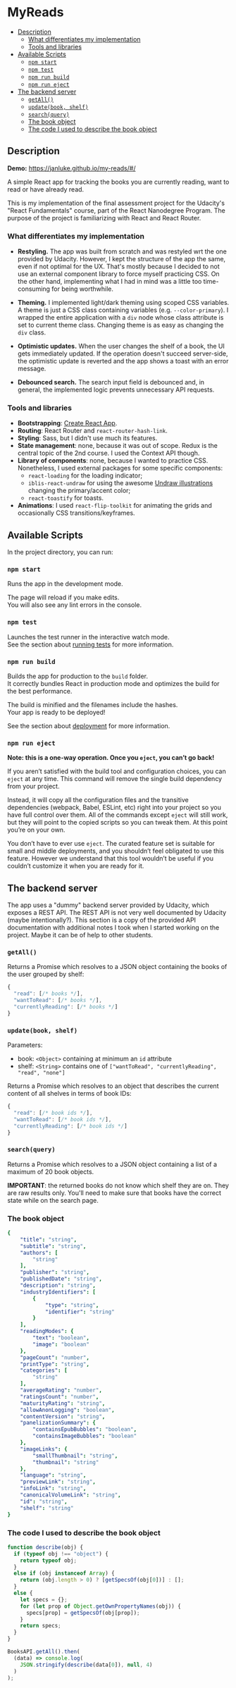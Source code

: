 # MyReads   <!-- omit in toc -->

- [Description](#description)
  - [What differentiates my implementation](#what-differentiates-my-implementation)
  - [Tools and libraries](#tools-and-libraries)
- [Available Scripts](#available-scripts)
  - [`npm start`](#npm-start)
  - [`npm test`](#npm-test)
  - [`npm run build`](#npm-run-build)
  - [`npm run eject`](#npm-run-eject)
- [The backend server](#the-backend-server)
  - [`getAll()`](#getall)
  - [`update(book, shelf)`](#updatebook-shelf)
  - [`search(query)`](#searchquery)
  - [The book object](#the-book-object)
  - [The code I used to describe the book object](#the-code-i-used-to-describe-the-book-object)

## Description

**Demo:** https://janluke.github.io/my-reads/#/

A simple React app for tracking the books you are currently reading,
want to read or have already read.

This is my implementation of the final assessment project for the Udacity's 
"React Fundamentals" course, part of the React Nanodegree Program.
The purpose of the project is familiarizing with React and React Router.

### What differentiates my implementation

- **Restyling.** The app was built from scratch and was restyled wrt the one provided
  by Udacity. However, I kept the structure of the app the same, even if not optimal
  for the UX. That's mostly because I decided to not use an external component library
  to force myself practicing CSS. On the other hand, implementing what I had in mind
  was a little too time-consuming for being worthwhile.

- **Theming.** I implemented light/dark theming using scoped CSS variables.
   A theme is just a CSS class containing variables (e.g. `--color-primary`).
   I wrapped the entire application with a `div` node whose class attribute is set
   to current theme class. Changing theme is as easy as changing the `div` class.

- **Optimistic updates.** When the user changes the shelf of a book, the UI gets immediately
  updated. If the operation doesn't succeed server-side, the optimistic update is reverted
  and the app shows a toast with an error message.

- **Debounced search.** The search input field is debounced and, in general, the implemented logic
  prevents unnecessary API requests.

### Tools and libraries

- **Bootstrapping**: [Create React App](https://github.com/facebook/create-react-app).
- **Routing**: React Router and `react-router-hash-link`.
- **Styling**: Sass, but I didn't use much its features.
- **State management**: none, because it was out of scope. Redux is the central topic
  of the 2nd course. I used the Context API though.
- **Library of components**: none, because I wanted to practice CSS. Nonetheless, I used
  external packages for some specific components:
  * `react-loading` for the loading indicator;
  * `iblis-react-undraw` for using the awesome [Undraw illustrations](https://undraw.co/)
    changing the primary/accent color;
  * `react-toastify` for toasts.
- **Animations**: I used `react-flip-toolkit` for animating the grids and occasionally
  CSS transitions/keyframes.


## Available Scripts

In the project directory, you can run:

### `npm start`

Runs the app in the development mode.<br />

The page will reload if you make edits.<br />
You will also see any lint errors in the console.

### `npm test`

Launches the test runner in the interactive watch mode.<br />
See the section about [running tests](https://facebook.github.io/create-react-app/docs/running-tests) for more information.

### `npm run build`

Builds the app for production to the `build` folder.<br />
It correctly bundles React in production mode and optimizes the build for the best performance.

The build is minified and the filenames include the hashes.<br />
Your app is ready to be deployed!

See the section about [deployment](https://facebook.github.io/create-react-app/docs/deployment) for more information.

### `npm run eject`

**Note: this is a one-way operation. Once you `eject`, you can’t go back!**

If you aren’t satisfied with the build tool and configuration choices, you can `eject` at any time. This command will remove the single build dependency from your project.

Instead, it will copy all the configuration files and the transitive dependencies (webpack, Babel, ESLint, etc) right into your project so you have full control over them. All of the commands except `eject` will still work, but they will point to the copied scripts so you can tweak them. At this point you’re on your own.

You don’t have to ever use `eject`. The curated feature set is suitable for small and middle deployments, and you shouldn’t feel obligated to use this feature. However we understand that this tool wouldn’t be useful if you couldn’t customize it when you are ready for it.


## The backend server

The app uses a "dummy" backend server provided by Udacity, which exposes a REST API.
The REST API is not very well documented by Udacity (maybe intentionally?).
This section is a copy of the provided API documentation with additional notes
I took when I started working on the project. Maybe it can be of help to other students.

### `getAll()`

Returns a Promise which resolves to a JSON object containing the books of the user
grouped by shelf:

```javascript
{
  "read": [/* books */],
  "wantToRead": [/* books */],
  "currentlyReading": [/* books */]
}
```

### `update(book, shelf)`

Parameters:

- book: `<Object>` containing at minimum an `id` attribute
- shelf: `<String>` contains one of `["wantToRead", "currentlyReading", "read", "none"]`

Returns a Promise which resolves to an object that describes the current content 
of all shelves in terms of book IDs:

```javascript
{
  "read": [/* book ids */],
  "wantToRead": [/* book ids */],
  "currentlyReading": [/* book ids */]
}
```

### `search(query)`

Returns a Promise which resolves to a JSON object containing a list of a maximum of 20 book objects.

**IMPORTANT**: the returned books do not know which shelf they are on. They are raw results only. You'll need to make sure that books have the correct state while on the search page.

### The book object

```yaml  <!--YAML has better syntax highlighting than JSON on GitHub -->
{
    "title": "string",
    "subtitle": "string",
    "authors": [
        "string"
    ],
    "publisher": "string",
    "publishedDate": "string",
    "description": "string",
    "industryIdentifiers": [
        {
            "type": "string",
            "identifier": "string"
        }
    ],
    "readingModes": {
        "text": "boolean",
        "image": "boolean"
    },
    "pageCount": "number",
    "printType": "string",
    "categories": [
        "string"
    ],
    "averageRating": "number",
    "ratingsCount": "number",
    "maturityRating": "string",
    "allowAnonLogging": "boolean",
    "contentVersion": "string",
    "panelizationSummary": {
        "containsEpubBubbles": "boolean",
        "containsImageBubbles": "boolean"
    },
    "imageLinks": {
        "smallThumbnail": "string",
        "thumbnail": "string"
    },
    "language": "string",
    "previewLink": "string",
    "infoLink": "string",
    "canonicalVolumeLink": "string",
    "id": "string",
    "shelf": "string"
}
```

### The code I used to describe the book object

```js
function describe(obj) {
  if (typeof obj !== "object") {
    return typeof obj;
  }
  else if (obj instanceof Array) {
    return (obj.length > 0) ? [getSpecsOf(obj[0])] : [];
  }
  else {
    let specs = {};
    for (let prop of Object.getOwnPropertyNames(obj)) {
      specs[prop] = getSpecsOf(obj[prop]);
    }
    return specs;
  }
}

BooksAPI.getAll().then(
  (data) => console.log(
    JSON.stringify(describe(data[0]), null, 4)
  )
);
```
